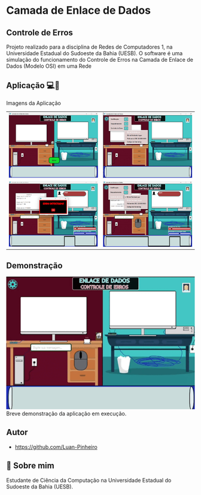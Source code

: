 # Camada de Enlace de Dados
## Controle de Erros
Projeto realizado para a disciplina de Redes de Computadores 1, na Universidade Estadual do Sudoeste da Bahia (UESB). O software é uma simulação do funcionamento do Controle de Erros na Camada de Enlace de Dados (Modelo OSI) em uma Rede

## Aplicação 💻🛜
Imagens da Aplicação
<table>
  <tr>
    <td><img src="view/assets/Imagem1.png" alt="Imagem 1"></td>
    <td><img src="view/assets/Imagem2.png" alt="Imagem 2"></td>
  </tr>
  <tr>
    <td><img src="view/assets/Imagem3.png" alt="Imagem 3"></td>
    <td><img src="view/assets/Imagem4.png" alt="Imagem 4"></td>
  </tr>
</table>

## Demonstração
<img src="view/assets/demonstracao.gif">
Breve demonstração da aplicação em execução.



## Autor
- https://github.com/Luan-Pinheiro


## 🚀 Sobre mim
Estudante de Ciência da Computação na Universidade Estadual do Sudoeste da Bahia (UESB).
